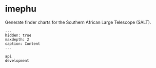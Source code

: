 # imephu

Generate finder charts for the Southern African Large Telescope (SALT).

```{toctree}
---
hidden: true
maxdepth: 2
caption: Content
---

api
development
```
